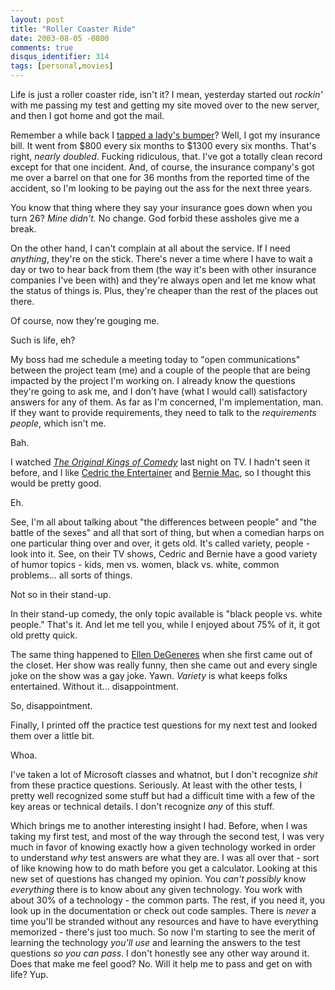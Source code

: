 ```yaml
---
layout: post
title: "Roller Coaster Ride"
date: 2003-08-05 -0800
comments: true
disqus_identifier: 314
tags: [personal,movies]
---
```

Life is just a roller coaster ride, isn't it? I mean, yesterday started
out *rockin'* with me passing my test and getting my site moved over to
the new server, and then I got home and got the mail.

 Remember a while back I [tapped a lady's
bumper](/archive/2003/06/18/training-and-rubberneckers.aspx)? Well, I
got my insurance bill. It went from \$800 every six months to \$1300
every six months. That's right, *nearly doubled*. Fucking ridiculous,
that. I've got a totally clean record except for that one incident. And,
of course, the insurance company's got me over a barrel on that one for
36 months from the reported time of the accident, so I'm looking to be
paying out the ass for the next three years.

 You know that thing where they say your insurance goes down when you
turn 26? *Mine didn't.* No change. God forbid these assholes give me a
break.

 On the other hand, I can't complain at all about the service. If I need
*anything*, they're on the stick. There's never a time where I have to
wait a day or two to hear back from them (the way it's been with other
insurance companies I've been with) and they're always open and let me
know what the status of things is. Plus, they're cheaper than the rest
of the places out there.

 Of course, now they're gouging me.

 Such is life, eh?

 My boss had me schedule a meeting today to "open communications"
between the project team (me) and a couple of the people that are being
impacted by the project I'm working on. I already know the questions
they're going to ask me, and I don't have (what I would call)
satisfactory answers for any of them. As far as I'm concerned, I'm
implementation, man. If they want to provide requirements, they need to
talk to the *requirements people*, which isn't me.

 Bah.

 I watched [*The Original Kings of
Comedy*](http://www.amazon.com/exec/obidos/ASIN/B000056BOW/mhsvortex)
last night on TV. I hadn't seen it before, and I like [Cedric the
Entertainer](http://us.imdb.com/Name?Cedric+the+Entertainer) and [Bernie
Mac](http://us.imdb.com/Name?Mac,+Bernie), so I thought this would be
pretty good.

 Eh.

 See, I'm all about talking about "the differences between people" and
"the battle of the sexes" and all that sort of thing, but when a
comedian harps on one particular thing over and over, it gets old. It's
called variety, people - look into it. See, on their TV shows, Cedric
and Bernie have a good variety of humor topics - kids, men vs. women,
black vs. white, common problems... all sorts of things.

 Not so in their stand-up.

 In their stand-up comedy, the only topic available is "black people vs.
white people." That's it. And let me tell you, while I enjoyed about 75%
of it, it got old pretty quick.

 The same thing happened to [Ellen
DeGeneres](http://us.imdb.com/Name?DeGeneres,+Ellen) when she first came
out of the closet. Her show was really funny, then she came out and
every single joke on the show was a gay joke. Yawn. *Variety* is what
keeps folks entertained. Without it... disappointment.

 So, disappointment.

 Finally, I printed off the practice test questions for my next test and
looked them over a little bit.

 Whoa.

 I've taken a lot of Microsoft classes and whatnot, but I don't
recognize *shit* from these practice questions. Seriously. At least with
the other tests, I pretty well recognized some stuff but had a difficult
time with a few of the key areas or technical details. I don't recognize
*any* of this stuff.

 Which brings me to another interesting insight I had. Before, when I
was taking my first test, and most of the way through the second test, I
was very much in favor of knowing exactly how a given technology worked
in order to understand *why* test answers are what they are. I was all
over that - sort of like knowing how to do math before you get a
calculator. Looking at this new set of questions has changed my opinion.
You *can't possibly* know *everything* there is to know about any given
technology. You work with about 30% of a technology - the common parts.
The rest, if you need it, you look up in the documentation or check out
code samples. There is *never* a time you'll be stranded without any
resources and have to have everything memorized - there's just too much.
So now I'm starting to see the merit of learning the technology *you'll
use* and learning the answers to the test questions *so you can pass*. I
don't honestly see any other way around it. Does that make me feel good?
No. Will it help me to pass and get on with life? Yup.
